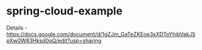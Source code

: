 # spring-cloud-example
Details -
https://docs.google.com/document/d/1gZJm_GaTeZKEoe3sXDToYhjbVakJ5pXw0W83Hksd0qQ/edit?usp=sharing
